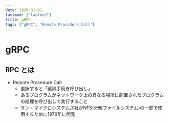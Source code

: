 ```yaml
---
date: 2020-01-01
lastmod: ["lastmod"]
title: gRPC
tags: ["gRPC", "Remote Procedure Call"]
---
```


# gRPC

## RPC とは
* Remote Procedure Call
  * 直訳すると「遠隔手続き呼び出し」
  * あるプログラムがネットワーク上の異なる場所に配置されたプログラムの処理を呼び出して実行すること
  * サン・マイクロシステムズ社がNFS(分散ファイルシステム)の一部で使用するために1976年に開発

